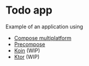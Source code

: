 
# Todo app

Example of an application using
- [Compose multiplatform](https://github.com/JetBrains/compose-multiplatform)
- [Precompose](https://github.com/Tlaster/PreCompose)
- [Koin](https://insert-koin.io/) (WIP)
- [Ktor](https://ktor.io/) (WIP)